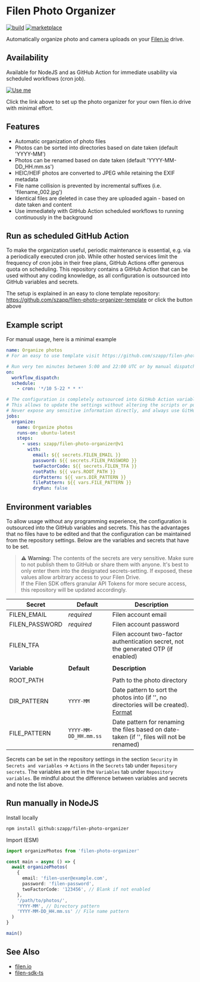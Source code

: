 # Filen Photo Organizer

[![build](https://github.com/szapp/filen-photo-organizer/actions/workflows/build.yml/badge.svg)](https://github.com/szapp/filen-photo-organizer/actions/workflows/build.yml)
[![marketplace](https://img.shields.io/github/v/release/szapp/filen-photo-organizer?logo=githubactions&logoColor=white&label=marketplace)](https://github.com/marketplace/actions/filen-photo-organizer)

Automatically organize photo and camera uploads on your [Filen.io](https://filen.io) drive.

## Availability

Available for NodeJS and as GitHub Action for immediate usability via scheduled workflows (cron job).

[![Use me](https://img.shields.io/badge/template-use%20me-green?style=for-the-badge&logo=github)](https://repo.new/?template_name=filen-photo-organizer-template&template_owner=szapp&name=filen-photo-organizer&description=Automatically%20organizes%20my%20filen.io%20photos)

Click the link above to set up the photo organizer for your own filen.io drive with minimal effort.

## Features

- Automatic organization of photo files
- Photos can be sorted into directories based on date taken (default 'YYYY-MM')
- Photos can be renamed based on date taken (default 'YYYY-MM-DD_HH.mm.ss')
- HEIC/HEIF photos are converted to JPEG while retaining the EXIF metadata
- File name collision is prevented by incremental suffixes (i.e. 'filename_002.jpg')
- Identical files are deleted in case they are uploaded again - based on date taken and content
- Use immediately with GitHub Action scheduled workflows to running continuously in the background

## Run as scheduled GitHub Action

To make the organization useful, periodic maintenance is essential, e.g. via a periodically executed cron job.
While other hosted services limit the frequency of cron jobs in their free plans, GitHub Actions offer generous quota on scheduling.
This repository contains a GitHub Action that can be used without any coding knowledge, as all configuration is outsourced into GitHub variables and secrets.

The setup is explained in an easy to clone template repository: https://github.com/szapp/filen-photo-organizer-template or click the button above

## Example script

For manual usage, here is a minimal example

```yml
name: Organize photos
# For an easy to use template visit https://github.com/szapp/filen-photo-organizer-template

# Run very ten minutes between 5:00 and 22:00 UTC or by manual dispatch
on:
  workflow_dispatch:
  schedule:
    - cron: '*/10 5-22 * * *'

# The configuration is completely outsourced into GitHub Action variables and secrets
# This allows to update the settings without altering the scripts or pushing changes to the repository
# Never expose any sensitive information directly, and always use GitHub secrets where necessary
jobs:
  organize:
    name: Organize photos
    runs-on: ubuntu-latest
    steps:
      - uses: szapp/filen-photo-organizer@v1
        with:
          email: ${{ secrets.FILEN_EMAIL }}
          password: ${{ secrets.FILEN_PASSWORD }}
          twoFactorCode: ${{ secrets.FILEN_TFA }}
          rootPath: ${{ vars.ROOT_PATH }}
          dirPattern: ${{ vars.DIR_PATTERN }}
          filePattern: ${{ vars.FILE_PATTERN }}
          dryRun: false
```

## Environment variables

To allow usage without any programming experience, the configuration is outsourced into the GitHub variables and secrets. This has the advantages that no files have to be edited and that the configuration can be maintained from the repository settings. Below are the variables and secrets that have to be set.

> ⚠️ **Warning:** The contents of the secrets are very sensitive. Make sure to not publish them to GitHub or share them with anyone. It's best to only enter them into the designated secrets-setting. If exposed, these values allow arbitrary access to your Filen Drive.  
> If the Filen SDK offers granular API Tokens for more secure access, this repository will be updated accordingly.

| Secret         | Default               | Description                                                                                              |
| -------------- | --------------------- | -------------------------------------------------------------------------------------------------------- |
| FILEN_EMAIL    | _required_            | Filen account email                                                                                      |
| FILEN_PASSWORD | _required_            | Filen account password                                                                                   |
| FILEN_TFA      |                       | Filen account two-factor authentication secret, not the generated OTP (if enabled)                       |
|                |                       |
| **Variable**   | **Default**           | **Description**                                                                                          |
|                |                       |                                                                                                          |
| ROOT_PATH      |                       | Path to the photo directory                                                                              |
| DIR_PATTERN    | `YYYY-MM`             | Date pattern to sort the photos into (if '', no directories will be created). [Format][date-format-link] |
| FILE_PATTERN   | `YYYY-MM-DD_HH.mm.ss` | Date pattern for renaming the files based on date-taken (if '', files will not be renamed)               |

[date-format-link]: https://www.npmjs.com/package/date-and-time#formatdateobj-arg-utc

Secrets can be set in the repository settings in the section `Security` in `Secrets and variables` -> `Actions` in the `Secrets` tab under `Repository secrets`. The variables are set in the `Variables` tab under `Repository variables`. Be mindful about the difference between variables and secrets and note the list above.

## Run manually in NodeJS

Install locally

```bash
npm install github:szapp/filen-photo-organizer
```

Import (ESM)

```typescript
import organizePhotos from 'filen-photo-organizer'

const main = async () => {
  await organizePhotos(
    {
      email: 'filen-user@example.com',
      password: 'filen-password',
      twoFactorCode: '123456', // Blank if not enabled
    },
    '/path/to/photos/',
    'YYYY-MM', // Directory pattern
    'YYYY-MM-DD_HH.mm.ss' // File name pattern
  )
}

main()
```

## See Also

- [filen.io](https://filen.io)
- [filen-sdk-ts](https://github.com/FilenCloudDienste/filen-sdk-ts)
